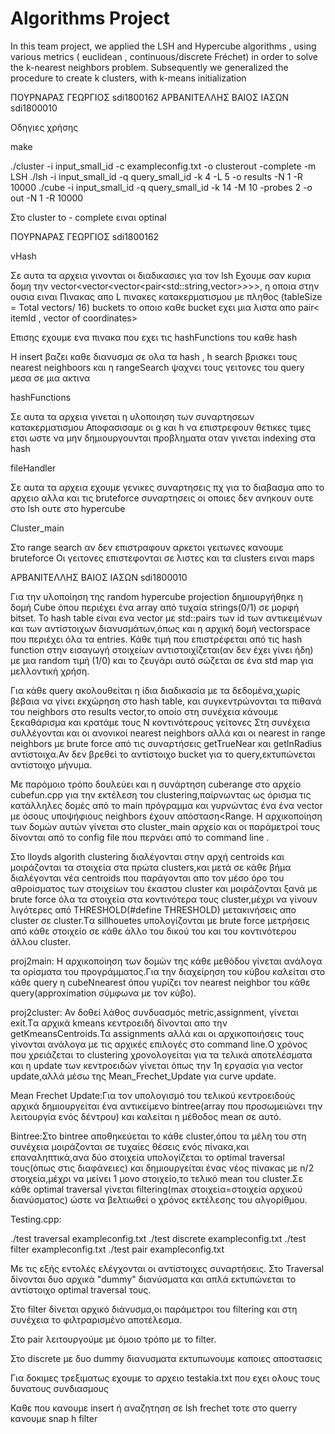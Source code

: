 # Algorithms Project
 In this team project, we applied the LSH and Hypercube algorithms , using various metrics ( euclidean , continuous/discrete Fréchet) in order to solve the k-nearest neighbors problem. Subsequently we generalized the procedure to create k clusters, with k-means initialization


ΠΟΥΡΝΑΡΑΣ ΓΕΩΡΓΙΟΣ sdi1800162 ΑΡΒΑΝΙΤΕΛΛΗΣ ΒΑΙΟΣ ΙΑΣΩΝ sdi1800010

Οδηγιες χρήσης

make

./cluster -i input_small_id -c exampleconfig.txt -o clusterout -complete -m LSH
./lsh -i input_small_id -q query_small_id -k 4 -L 5 -o results -N 1 -R 10000
./cube -i input_small_id -q query_small_id -k 14 -M 10 -probes 2 -o out -N 1 -R 10000   

Στο cluster to - complete ειναι optinal 


ΠΟΥΡΝΑΡΑΣ ΓΕΩΡΓΙΟΣ sdi1800162

vHash 

Σε αυτα τα αρχεια γινονται οι διαδικασιες για τον lsh
Εχουμε σαν κυρια δομη την vector<vector<vector<pair<std::string,vector<double>*>>*>*>*,
η οποια στην ουσια ειναι 
Πινακας απο L πινακες κατακερματισμου με πληθος (tableSize = Total vectors/ 16) buckets
το οποιο καθε bucket εχει μια λιστα απο pair< itemId , vector of coordinates>

Επισης εχουμε ενα πινακα που εχει τις hashFunctions του καθε hash 

H insert βαζει καθε διανυσμα σε ολα τα hash , h search βρισκει τους nearest neighboors
και η rangeSearch ψαχνει τους γειτονες του query μεσα σε μια ακτινα

hashFunctions

Σε αυτα τα αρχεια γινεται η υλοποιηση των συναρτησεων κατακερματισμου
Αποφασισαμε οι g και h  να επιστρεφουν θετικες τιμες ετσι ωστε να μην
δημιουργουνται προβληματα οταν γινεται indexing στα hash

fileHandler

Σε αυτα τα αρχεια εχουμε γενικες συναρτησεις πχ για το διαβασμα απο το αρχειο
αλλα και τις bruteforce συναρτησεις οι οποιες δεν ανηκουν ουτε στο lsh ουτε στο hypercube

Cluster_main

Στο range search αν δεν επιστραφουν αρκετοι γειτωνες κανουμε bruteforce
Οι γειτονες επιστεφονται σε λιστες και τα clusters ειναι maps 


ΑΡΒΑΝΙΤΕΛΛΗΣ ΒΑΙΟΣ ΙΑΣΩΝ sdi1800010

Για την υλοποίηση της random hypercube projection δημιουργήθηκε η δομή Cube όπου περιέχει ένα array από τυχαία strings(0/1) σε μορφή bitset.
To hash table είναι ενα vector με std::pairs των id των αντικειμένων και των αντίστοιχων διανυσμάτων,όπως και η αρχική δομή vectorspace που περιέχει όλα τα entries.
Κάθε τιμή που επιστρέφεται από τις hash function στην εισαγωγή στοιχείων αντιστοιχίζεται(αν δεν έχει γίνει ήδη) με μια random τιμή (1/0) και το ζευγάρι αυτό σώζεται σε ένα std map για μελλοντική χρήση.

Για κάθε query ακολουθείται η ίδια διαδικασία με τα δεδομένα,χωρίς βέβαια να γίνει εκχώρηση στο hash table, και συγκεντρώνονται τα πιθανά του neighbors στο results vector,το οποίο στη συνέχεια  κάνουμε ξεκαθάρισμα και κρατάμε τους N κοντινότερους γείτονες
Στη συνέχεια συλλέγονται και οι ανονικοί nearest neighbors αλλά και οι nearest in range neighbors με brute force από τις συναρτήσεις getTrueNear και getInRadius αντίστοιχα.Αν δεν βρεθεί το αντίστοιχο bucket για το query,εκτυπώνεται αντίστοιχο μήνυμα.

Με παρόμοιο τρόπο δουλεύει και η συνάρτηση cuberange στο αρχείο cubefun.cpp για την εκτέλεση του clustering,παίρνωντας ως όρισμα τις κατάλληλες δομές από το main πρόγραμμα και γυρνώντας ένα ένα vector με όσους υποψήφιους neighbors έχουν απόσταση<Range.
Η αρχικοποίηση των δομών αυτών γίνεται στο cluster_main αρχείο και οι παράμετροί τους δίνονται από το config file που περνάει από το command line .

Στο lloyds algorith clustering διαλέγονται στην αρχή centroids και μοιράζονται τα στοιχεία στα πρώτα clusters,και μετά σε κάθε βήμα διαλέγονται νέα centroids που παράγονται απο τον μέσο όρο του αθροίσματος των στοιχείων του έκαστου cluster και μοιράζονται ξανά με brute force όλα τα στοιχεία στα κοντινότερα τους cluster,μέχρι να γίνουν λιγότερες από
THRESHOLD(#define THRESHOLD) μετακινήσεις απο cluster σε cluster.Tα sillhouetes υπολογίζονται με brute force μετρήσεις από κάθε στοιχείο σε κάθε άλλο του δικού του και του κοντινότερου άλλου cluster.




proj2main:
Η αρχικοποίηση των δομών της κάθε μεθόδου γίνεται ανάλογα τα ορίσματα του προγράμματος.Για την διαχείρηση του κύβου καλείται στο κάθε query η cubeNnearest
όπου γυρίζει τον nearest neighbor του κάθε query(approximation σύμφωνα με τον κύβο).

proj2cluster:
Αν δοθεί λάθος συνδυασμός metric,assignment, γίνεται exit.Tα αρχικά kmeans κεντροειδή δίνονται απο την getKmeansCentroids.Τα assignments αλλά και οι αρχικοποιήσεις τους
γίνονται ανάλογα με τις αρχικές επιλογές στο command line.Ο χρόνος που χρειάζεται το clustering χρονολογείται για τα τελικά αποτελέσματα και η update των 
κεντροειδών γίνεται όπως την 1η εργασία για vector update,αλλά μέσω της Mean_Frechet_Update για curve update.

Mean Frechet Update:Για τον υπολογισμό του τελικού κεντροειδούς αρχικά δημιουργείται ένα αντικείμενο bintree(array που προσωμειώνει την λειτουργία ενός δέντρου) και καλείται η μέθοδος mean σε αυτό.

Bintree:Στο bintree αποθηκεύεται το κάθε cluster,όπου τα μέλη του στη συνέχεια μοιράζονται σε τυχαίες θέσεις ενός πίνακα,και επαναληπτικά,ανα δύο στοιχεία υπολογίζεται το optimal traversal τους(όπως στις διαφάνειες)
και δημιουργείται ένας νέος πίνακας με n/2 στοιχεία,μέχρι να μείνει 1 μονο στοιχείο,το τελικό mean του cluster.Σε κάθε optimal traversal γίνεται filtering(max στοιχεία=στοιχεία αρχικού διανύσματος) ώστε να βελτιωθεί ο χρόνος εκτέλεσης του αλγορίθμου.

Testing.cpp:

./test traversal exampleconfig.txt
 ./test discrete exampleconfig.txt
 ./test filter exampleconfig.txt
./test pair exampleconfig.txt

Με τις εξής εντολές ελέγχονται οι αντίστοιχες συναρτήσεις.
Στο Traversal δίνονται δυο αρχικά "dummy" διανύσματα και απλά εκτυπώνεται το αντίστοιχο optimal traversal τους.

Στo filter δίνεται αρχικό διάνυσμα,οι παράμετροι του filtering και στη συνέχεια το φιλτραρισμένο αποτέλεσμα.

Στο pair λειτουργούμε με όμοιο τρόπο με το filter.

Στο discrete με δυο dummy διανυσματα εκτυπωνουμε καποιες αποστασεις

Για δοκιμες τρεξιματως εχουμε το αρχειο testakia.txt που εχει ολους τους δυνατους συνδιασμους 

Καθε που κανουμε insert ή αναζητηση σε lsh frechet τοτε στο querry κανουμε snap h filter 
